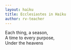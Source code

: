 ```yaml
---
layout: haiku
title: Ecclesiastes in Haiku
author: rv-teacher
---
```


Each thing, a season, <br>
A time to every purpose, <br>
Under the heavens <br>
